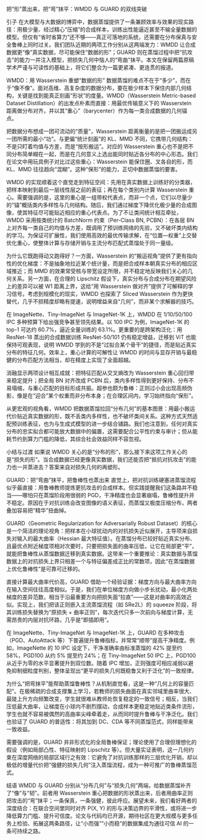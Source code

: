 把“形”蒸出来，把“弯”抹平：WMDD 与 GUARD 的双线突破

引子
在大模型与大数据的博弈中，数据蒸馏提供了一条兼顾效率与效果的现实路径：用极少量、经过精心“压缩”的合成样本，训练出性能逼近甚至不输全量数据的模型。但仅有“省时省算力”还不够——真正可落地的系统，还需要在分布保真与安全鲁棒上同时过关。我们团队近期的两项工作分别从这两端发力：WMDD 让合成数据更“像”真实数据，尽可能保住“数据的形”；GUARD 则在蒸馏过程中把“抗攻击”的能力一并注入模型，把损失几何中恼人的“弯曲”抹平。本文在保留两篇原稿学术严谨与可读性的基础上，将它们整合为一篇更紧凑、更连贯的报道。

WMDD：用 Wasserstein 重塑“数据的形”
数据蒸馏的难点不在于“多少”，而在于“像不像”。面对高维、高复杂度的数据分布，要在极少样本下保住内部几何结构，关键是找到能真正刻画“形状”的度量。WMDD（Wasserstein Metric-based Dataset Distillation）的出发点朴素而直接：用最优传输意义下的 Wasserstein 距离做分布对齐，并以其“重心”（barycenter）作为每一类合成数据的几何锚点。

把数据分布想成一团可流动的“质量”，Wasserstein 距离衡量的是把一团搬运成另一团所需的最小“功”。与更偏“统计刻画”的 KL、MMD 不同，它携带几何结构：不是只盯着均值与方差，而是“按形搬运”。对应的 Wasserstein 重心也不是把不同分布简单糊在一起，而是在几何意义上选出能同时贴近各分布的中心形态。我们在论文中用玩具例子对比过这些重心：Wasserstein 能保住圈、叉各自的形，而 KL、MMD 往往趋向“混糊”。这种“保形”的能力，正切中数据蒸馏的要害。

WMDD 的实现顺着这个直觉走到特征空间：先用在真实数据上训练好的分类器，把样本映射到最后一层线性层之前的表征；再在每个类别内计算 Wasserstein 重心。需要强调的是，这里的重心是一组带权代表点，而非一个点，它们以尽量少的“锚”概括类内多样性与几何结构。随后，我们通过梯度下降优化极少量的合成图像，使其特征尽可能贴近相应的重心代表点。为了不让类间统计相互牵扯，WMDD 采用按类统计的 BatchNorm 约束（Per-Class BN, PCBN）：在各层 BN 上对齐每一类自己的均值与方差，既调用了预训练网络的先验，又不破坏类内结构的学习。为保证可扩展性，我们使用高效的最优传输求解，在“位置—权重”上交替优化重心，使整体计算与存储开销与主流分布匹配式蒸馏处于同一量级。

为什么它既跑得动又跑得好？一方面，Wasserstein 的“搬运视角”提供了更有指向性的优化梯度：不是抽象地拉近某个统计量，而是把合成样本朝真实分布的相应区域推近；而 MMD 的效果常受核与带宽设定所限，并不稳定地反映我们关心的几何关系。另一方面，在合理的 Lipschitz 假设下，真实分布与合成分布在期望风险上的差异可以被 W1 距离上界，这给“用 Wasserstein 做对齐”提供了可解释的学习信号。考虑到规模化的现实，WMDD 也探索了 Sliced Wasserstein 作为更快替代，几乎不损精度却略有提速，说明增益来自“几何”，而非某个求解器的技巧。

在 ImageNette、Tiny-ImageNet 与 ImageNet-1K 上，WMDD 在 1/10/50/100 IPC 多种预算下给出强竞争甚至领先结果。以 100 IPC 为例，ImageNet-1K 的 top-1 可达约 60.7%，逼近全量训练的 63.1%。更重要的是跨架构泛化：用 ResNet-18 蒸出的合成数据训练 ResNet-50/101 仍有稳定增益，迁移到 ViT 也能保持可观表现，说明 WMDD 学到的不是“过拟合某个骨干”的捷径，而是贴近真实分布的特征几何。效率上，重心计算的可解性让 WMDD 的时间与显存开销与最稳健的分布匹配方法相当，却在精度上实现了全面超越。

消融显示两项设计相互成就：把特征匹配从交叉熵改为 Wasserstein 重心回归带来稳定提升；把全局 BN 对齐改成 PCBN 后，类内多样性得到更好保持、分布不易塌缩，与重心匹配的目标形成共振。超参也颇为鲁棒：正则过小会出现高频伪影，像是在“迎合”某个权重而非分布本身；在合理区间内，学习始终指向“保形”。

从更宏观的视角看，WMDD 把数据蒸馏拉回“分布几何”的基本图景：用最小搬运代价贴近真实数据的形，既不丢类内多样性，也不破坏类间关系。这种方式天然适配预训练表征，也为与生成式模型的进一步结合铺路。我们也注意到，任何对真实分布的忠实拟合都可能放大数据中的偏置，这需要配合公平性约束与审计；但从能耗节约到算力门槛的降低，其综合社会效益同样不容忽视。

小结与过渡
如果说 WMDD 关心的是“分布的形”，那么接下来这项工作关心的是“损失的形”。当合成数据已经更像真实数据，我们还能否把“抵抗对抗攻击”的能力也一并蒸进去？答案来自对损失几何的再塑形。

GUARD：把“弯曲”抹平，把鲁棒性也蒸出来
直觉上，把对抗训练硬塞进蒸馏流程似乎最直接：用鲁棒教师提炼更抗攻击的合成样本。但实践提醒我们这条路并不稳当——哪怕只在蒸馏阶段用很弱的 PGD，干净精度也会显著崩塌，鲁棒性提升并不稳定。原因在于对抗训练会改变图像的语义表征，而蒸馏又极度压缩分布，两者叠加容易把“精华”扭曲掉。

GUARD（Geometric Regularization for Adversarially Robust Dataset）的核心是一个简洁的理论视角：把样本在小球扰动内的对抗损失近似展开，主导项来自损失对输入的最大曲率（Hessian 最大特征值）。在蒸馏分布已较好贴近真实分布、且最优点附近梯度项相对次要时，只要把损失面的曲率压低，让它在局部更“平”，就能把鲁棒性从蒸馏数据迁移到真实数据。这带来一个重要推论：真实数据与蒸馏数据上的对抗损失上界只相差一个与特征偏差成正比的常数项，因此“在蒸馏数据上优化鲁棒性”是可靠可迁移的。

直接计算最大曲率代价高，GUARD 借助一个经验证据：梯度方向与最大曲率方向在输入空间往往高度相似。于是，我们在单位梯度方向做小步长扰动，最小化两处梯度的差异范数，相当于沿最重要方向把损失面“拉直”——这是对曲率的高效近似。实现上，我们把该正则嵌入主流蒸馏流程（如 SRe2L）的 squeeze 阶段，将其训练损失替换为“原损失 + 曲率正则”，每次迭代只多一次前向与梯度计算，无需昂贵的内层对抗环路，几乎是“即插即用”。

在 ImageNette、Tiny-ImageNet 与 ImageNet-1K 上，GUARD 在多种攻击（PGD、AutoAttack 等）下普遍提升鲁棒指标，并常常“顺带”提高干净精度。例如，ImageNette 的 10 IPC 设定下，干净准确率由标准蒸馏的 42% 提至约 58%，PGD100 从约 5% 提至约 24%；在 Tiny-ImageNet 50 IPC 上，PGD100 从近乎为零的水平显著提升到双位数。随着 IPC 增加，正则强度可相应减弱以避免抑制细粒度判别，整体呈现出“更平的损失几何既稳鲁又利于泛化”的一致规律。

为什么“把弯抹平”能帮助蒸馏鲁棒性？从机制直觉看，这是一种“几何上的容量匹配”。在极稀疏的合成支撑集上学习，若教师的损失曲面在真实邻域里曲率很大、最陡上升方向频繁改变，学生就很难从教师处恢复稳定的一致信号；相反，当我们压低最大曲率，让梯度在小球内不剧烈摆动，合成样本更稳定地贴近类条件流形，学生也就不容易被偶然的高曲率尖峰牵着走，从而同时提升鲁棒与干净泛化。我们也验证了 GUARD 的普适性：将其加到 DC、CDA 等不同蒸馏范式，同样能带来一致收益。

需要强调的是，GUARD 并非形式化的全局鲁棒保证；理论使用了合理但理想化的假设（例如局部凸性、特征映射的 Lipschitz 等）。但大量实证表明，这一几何约束在深度网络的局部区域行之有效：它避免了对抗训练那样的三层优化开销，却以极低的增量代价把“强健的损失几何”注入蒸馏流程，成为一种可推广的鲁棒蒸馏范式。

结语
WMDD 与 GUARD 分别从“分布几何”与“损失几何”两端，给数据蒸馏补齐了“像”与“韧”。前者用 Wasserstein 重心把数据的形状蒸出来，后者用曲率正则把攻击的“弯”抹平；一条保真，一条强健，彼此呼应。展望未来，我们看好两者的深度结合：在联合空间里同时对齐 P(X, Y) 的形与决策边界的平滑性，或将进一步降低算力门槛、提升可信度。论文与代码均已开源，期待社区在更大规模与更多任务上检验、拓展这两条路径，让“小而强”“小而稳”的数据集成为通往可信 AI 的一条可持续之路。
